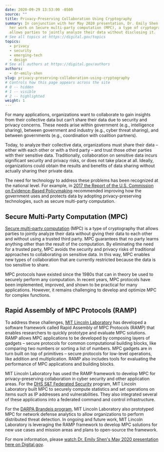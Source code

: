```yaml
---
date: 2020-09-29 13:53:00 -0500
source: ""
title: Privacy-Preserving Collaboration Using Cryptography
summary: In conjunction with her May 2020 presentation, Dr. Emily Shen outlines
  her work on Secure multi-party computation (MPC), a type of cryptography that
  allows parties to jointly analyze their data without disclosing it.
# See all topics at https://digital.gov/topics
topics:
  - privacy
  - security
  - emerging-tech
  - design
# See all authors at https://digital.gov/authors
authors:
  - dr-emily-shen
slug: privacy-preserving-collaboration-using-cryptography
# Controls how this page appears across the site
# 0 -- hidden
# 1 -- visible
# 2 -- highlighted
weight: 1
---
```


For many applications, organizations want to collaborate to gain insights from their collective data but can’t share their data due to security and privacy concerns. These needs arise within government (e.g., intelligence sharing), between government and industry (e.g., cyber threat sharing), and between governments (e.g., coordination with coalition partners).

Today, to analyze their collective data, organizations must share their data – either with each other or with a third party – and trust those other parties with their sensitive data. Traditionally, collaboration on sensitive data incurs significant security and privacy risks, or does not take place at all. Ideally, organizations could obtain the results and benefits of data sharing without actually sharing their private data.

The need for technology to address these problems has been recognized at the national level. For example, in [2017 the Report of the U.S. Commission on Evidence-Based Policymaking](https://digital.library.unt.edu/ark:/67531/metadc1282027/) recommended improving how the government uses and protects data by adopting privacy-preserving technologies, such as secure multi-party computation.

## Secure Multi-Party Computation (MPC)

[Secure multi-party computation](https://en.wikipedia.org/wiki/Secure_multi-party_computation) (MPC) is a type of cryptography that allows parties to jointly analyze their data without giving their data to each other and without using a trusted third party. MPC guarantees that no party learns anything other than the result of the computation. By eliminating the need for a trusted party, MPC avoids the security and privacy risks of traditional approaches to collaborating on sensitive data. In this way, MPC enables new types of collaboration that are currently restricted because the data is too sensitive to share.

MPC protocols have existed since the 1980s that can in theory be used to securely perform any computation. In recent years, MPC protocols have been implemented, improved, and shown to be practical for many applications. However, it remains challenging to develop and optimize MPC for complex functions.

## Rapid Assembly of MPC Protocols (RAMP)

To address these challenges, [MIT Lincoln Laboratory](https://www.ll.mit.edu/) has developed a software framework called Rapid Assembly of MPC Protocols (RAMP) that enables researchers to quickly prototype and evaluate MPC solutions. RAMP allows MPC applications to be developed by composing layers of gadgets – secure protocols for common computational building blocks, like comparing two numbers or sorting a list of numbers. MPC gadgets are in turn built on top of primitives – secure protocols for low-level operations, like addition and multiplication. RAMP also includes tools for evaluating the performance of MPC applications and building blocks.

MIT Lincoln Laboratory has used the RAMP framework to develop MPC for privacy-preserving collaboration in cyber security and other application areas. For the [DHS S&T Federated Security](https://www.dhs.gov/science-and-technology/federated-security) program, MIT Lincoln Laboratory built MPC to securely compute statistics and set operations on items such as IP addresses and vulnerabilities. They also integrated several of these applications into a federated command and control infrastructure.

For the [DARPA Brandeis program](https://www.darpa.mil/program/brandeis), MIT Lincoln Laboratory also prototyped MPC for network defense analytics to allow organizations to perform distributed threat detection. In ongoing and future work, MIT Lincoln Laboratory is leveraging the RAMP framework to develop MPC solutions for new use cases and mission areas and plans to open-source the framework.

For more information, please [watch Dr. Emily Shen's May 2020 presentation here on Digital.gov](https://digital.gov/event/2020/05/05/dr-emily-shen-on-secure/).

